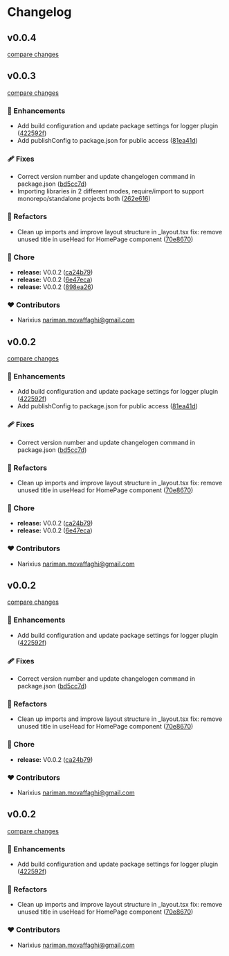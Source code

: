 # Changelog


## v0.0.4

[compare changes](https://github.com/zrojs/zro/compare/v0.0.23...v0.0.4)

## v0.0.3

[compare changes](https://github.com/zrojs/zro/compare/v0.0.17...v0.0.3)

### 🚀 Enhancements

- Add build configuration and update package settings for logger plugin ([422592f](https://github.com/zrojs/zro/commit/422592f))
- Add publishConfig to package.json for public access ([81ea41d](https://github.com/zrojs/zro/commit/81ea41d))

### 🩹 Fixes

- Correct version number and update changelogen command in package.json ([bd5cc7d](https://github.com/zrojs/zro/commit/bd5cc7d))
- Importing libraries in 2 different modes, require/import to support monorepo/standalone projects both ([262e616](https://github.com/zrojs/zro/commit/262e616))

### 💅 Refactors

- Clean up imports and improve layout structure in _layout.tsx fix: remove unused title in useHead for HomePage component ([70e8670](https://github.com/zrojs/zro/commit/70e8670))

### 🏡 Chore

- **release:** V0.0.2 ([ca24b79](https://github.com/zrojs/zro/commit/ca24b79))
- **release:** V0.0.2 ([6e47eca](https://github.com/zrojs/zro/commit/6e47eca))
- **release:** V0.0.2 ([898ea26](https://github.com/zrojs/zro/commit/898ea26))

### ❤️ Contributors

- Narixius <nariman.movaffaghi@gmail.com>

## v0.0.2

[compare changes](https://github.com/zrojs/zro/compare/v0.0.17...v0.0.2)

### 🚀 Enhancements

- Add build configuration and update package settings for logger plugin ([422592f](https://github.com/zrojs/zro/commit/422592f))
- Add publishConfig to package.json for public access ([81ea41d](https://github.com/zrojs/zro/commit/81ea41d))

### 🩹 Fixes

- Correct version number and update changelogen command in package.json ([bd5cc7d](https://github.com/zrojs/zro/commit/bd5cc7d))

### 💅 Refactors

- Clean up imports and improve layout structure in _layout.tsx fix: remove unused title in useHead for HomePage component ([70e8670](https://github.com/zrojs/zro/commit/70e8670))

### 🏡 Chore

- **release:** V0.0.2 ([ca24b79](https://github.com/zrojs/zro/commit/ca24b79))
- **release:** V0.0.2 ([6e47eca](https://github.com/zrojs/zro/commit/6e47eca))

### ❤️ Contributors

- Narixius <nariman.movaffaghi@gmail.com>

## v0.0.2

[compare changes](https://github.com/zrojs/zro/compare/v0.0.17...v0.0.2)

### 🚀 Enhancements

- Add build configuration and update package settings for logger plugin ([422592f](https://github.com/zrojs/zro/commit/422592f))

### 🩹 Fixes

- Correct version number and update changelogen command in package.json ([bd5cc7d](https://github.com/zrojs/zro/commit/bd5cc7d))

### 💅 Refactors

- Clean up imports and improve layout structure in _layout.tsx fix: remove unused title in useHead for HomePage component ([70e8670](https://github.com/zrojs/zro/commit/70e8670))

### 🏡 Chore

- **release:** V0.0.2 ([ca24b79](https://github.com/zrojs/zro/commit/ca24b79))

### ❤️ Contributors

- Narixius <nariman.movaffaghi@gmail.com>

## v0.0.2

[compare changes](https://github.com/zrojs/zro/compare/v0.0.17...v0.0.2)

### 🚀 Enhancements

- Add build configuration and update package settings for logger plugin ([422592f](https://github.com/zrojs/zro/commit/422592f))

### 💅 Refactors

- Clean up imports and improve layout structure in _layout.tsx fix: remove unused title in useHead for HomePage component ([70e8670](https://github.com/zrojs/zro/commit/70e8670))

### ❤️ Contributors

- Narixius <nariman.movaffaghi@gmail.com>

